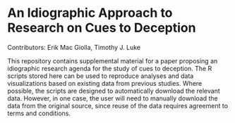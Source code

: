 # An Idiographic Approach to Research on Cues to Deception

Contributors: Erik Mac Giolla, Timothy J. Luke

This repository contains supplemental material for a paper proposing an
idiographic research agenda for the study of cues to deception. The R scripts
stored here can be used to reproduce analyses and data visualizations based on
existing data from previous studies. Where possible, the scripts are designed to
automatically download the relevant data. However, in one case, the user will
need to manually download the data from the original source, since reuse of the
data requires agreement to terms and conditions.